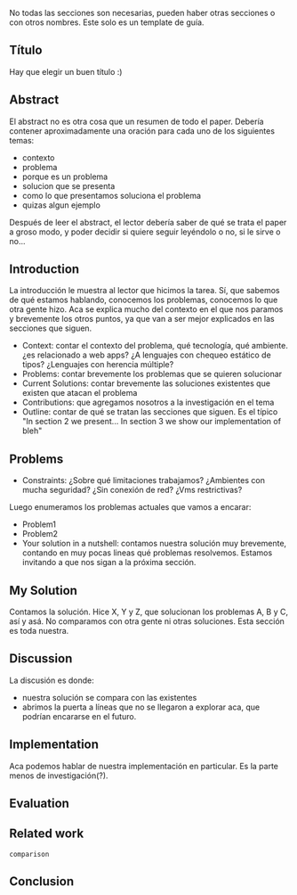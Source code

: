 No todas las secciones son necesarias, pueden haber otras secciones o con otros nombres. Este solo es un template de guía.

Título
------

Hay que elegir un buen título :)

Abstract
--------

El abstract no es otra cosa que un resumen de todo el paper. Debería contener aproximadamente una oración para cada uno de los siguientes temas:

-   contexto
-   problema
-   porque es un problema
-   solucion que se presenta
-   como lo que presentamos soluciona el problema
-   quizas algun ejemplo

Después de leer el abstract, el lector debería saber de qué se trata el paper a groso modo, y poder decidir si quiere seguir leyéndolo o no, si le sirve o no...

Introduction
------------

La introducción le muestra al lector que hicimos la tarea. Sí, que sabemos de qué estamos hablando, conocemos los problemas, conocemos lo que otra gente hizo. Aca se explica mucho del contexto en el que nos paramos y brevemente los otros puntos, ya que van a ser mejor explicados en las secciones que siguen.

-   Context: contar el contexto del problema, qué tecnología, qué ambiente. ¿es relacionado a web apps? ¿A lenguajes con chequeo estático de tipos? ¿Lenguajes con herencia múltiple?
-   Problems: contar brevemente los problemas que se quieren solucionar
-   Current Solutions: contar brevemente las soluciones existentes que existen que atacan el problema
-   Contributions: que agregamos nosotros a la investigación en el tema
-   Outline: contar de qué se tratan las secciones que siguen. Es el típico "In section 2 we present... In section 3 we show our implementation of bleh"

Problems
--------

-   Constraints: ¿Sobre qué limitaciones trabajamos? ¿Ambientes con mucha seguridad? ¿Sin conexión de red? ¿Vms restrictivas?

Luego enumeramos los problemas actuales que vamos a encarar:

-   Problem1
-   Problem2
-   Your solution in a nutshell: contamos nuestra solución muy brevemente, contando en muy pocas lineas qué problemas resolvemos. Estamos invitando a que nos sigan a la próxima sección.

My Solution
-----------

Contamos la solución. Hice X, Y y Z, que solucionan los problemas A, B y C, así y asá. No comparamos con otra gente ni otras soluciones. Esta sección es toda nuestra.

Discussion
----------

La discusión es donde:

-   nuestra solución se compara con las existentes
-   abrimos la puerta a líneas que no se llegaron a explorar aca, que podrían encararse en el futuro.

Implementation
--------------

Aca podemos hablar de nuestra implementación en particular. Es la parte menos de investigación(?).

Evaluation
----------

Related work
------------

`comparison`

Conclusion
----------
